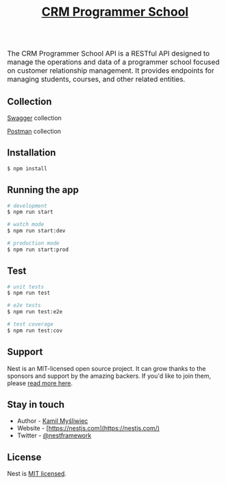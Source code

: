 <h1 style="text-align: center; text-decoration: underline; margin-bottom: 70px">CRM Programmer School</h1>


<p style="font-size: 16px">The CRM Programmer School API is a RESTful API designed to manage the operations and data 
of a 
programmer 
school focused on customer relationship management. It provides endpoints for managing students, courses, and other 
related entities.</p>

## Collection

[Swagger](http://localhost:5000/api/doc/#) collection


[Postman](https://github.com/Tzhuraveel/crm-backend/blob/master/CRM%20SCHOOL.postman_collection.json) collection


## Installation

```bash
$ npm install
```

## Running the app

```bash
# development
$ npm run start

# watch mode
$ npm run start:dev

# production mode
$ npm run start:prod
```

## Test

```bash
# unit tests
$ npm run test

# e2e tests
$ npm run test:e2e

# test coverage
$ npm run test:cov
```

## Support

Nest is an MIT-licensed open source project. It can grow thanks to the sponsors and support by the amazing backers. If you'd like to join them, please [read more here](https://docs.nestjs.com/support).

## Stay in touch

- Author - [Kamil Myśliwiec](https://kamilmysliwiec.com)
- Website - [https://nestjs.com](https://nestjs.com/)
- Twitter - [@nestframework](https://twitter.com/nestframework)

## License

Nest is [MIT licensed](LICENSE).
